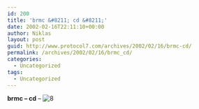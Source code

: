 ```yaml
---
id: 200
title: 'brmc &#8211; cd &#8211;'
date: 2002-02-16T22:11:10+00:00
author: Niklas
layout: post
guid: http://www.protocol7.com/archives/2002/02/16/brmc-cd/
permalink: /archives/2002/02/16/brmc_cd/
categories:
  - Uncategorized
tags:
  - Uncategorized
---
```

<div class='microid-b939c17359053e4b6ef138892a75dc9d5a56b4b9'>
  <p>
    <b>brmc &#8211; cd</b> &#8211; <img src="images/topfive-8.gif" alt="8" />
  </p>
</div>